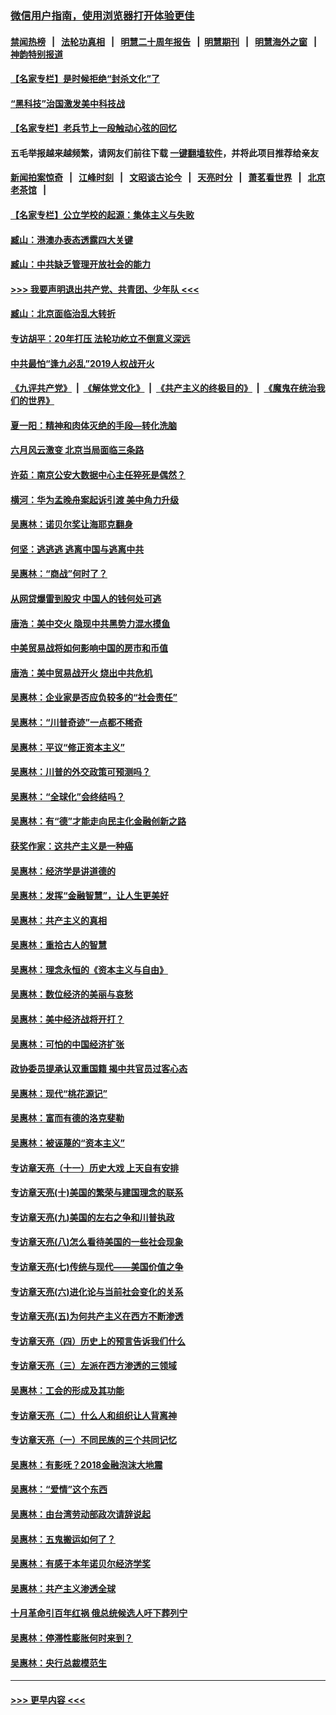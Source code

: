 ### [微信用户指南，使用浏览器打开体验更佳](https://github.com/gfw-breaker/banned-news1/blob/master/indexes/wechat-guide.md?t=0)
#### [禁闻热榜](热点新闻.md?t=0)  &nbsp;&nbsp;|&nbsp;&nbsp; [法轮功真相](https://github.com/gfw-breaker/truth/blob/master/README.md?t=0) &nbsp;&nbsp;|&nbsp;&nbsp; [明慧二十周年报告](https://github.com/gfw-breaker/mh-reports/blob/master/README.md?t=0) &nbsp;&nbsp;|&nbsp;&nbsp;[明慧期刊](https://github.com/gfw-breaker/mh-qikan) &nbsp;&nbsp;|&nbsp;&nbsp; [明慧海外之窗](https://github.com/gfw-breaker/mh-news/blob/master/README.md?t=0) &nbsp;&nbsp;|&nbsp;&nbsp; [神韵特别报道](https://github.com/gfw-breaker/mh-news/blob/master/shenyun.md?t=0)
#### [【名家专栏】是时候拒绝“封杀文化”了](../pages/nsc423/n11814093.md?t=02092122) 
#### [“黑科技”治国激发美中科技战](../pages/nsc423/n11638056.md?t=02092122) 
#### [【名家专栏】老兵节上一段触动心弦的回忆](../pages/nsc423/n11646016.md?t=02092122) 
#### 五毛举报越来越频繁，请网友们前往下载 [一键翻墙软件](https://github.com/gfw-breaker/ssr-accounts)，并将此项目推荐给亲友
#### [新闻拍案惊奇](https://github.com/gfw-breaker/banned-news1/blob/master/pages/link4.md) &nbsp;&nbsp;|&nbsp;&nbsp; [江峰时刻](https://github.com/gfw-breaker/banned-news1/blob/master/pages/link4.md) &nbsp;&nbsp;|&nbsp;&nbsp; [文昭谈古论今](https://github.com/gfw-breaker/banned-news1/blob/master/pages/link4.md) &nbsp;&nbsp;|&nbsp;&nbsp; [天亮时分](https://github.com/gfw-breaker/banned-news1/blob/master/pages/link4.md) &nbsp;&nbsp;|&nbsp;&nbsp; [萧茗看世界](https://github.com/gfw-breaker/banned-news1/blob/master/pages/link4.md) &nbsp;&nbsp;|&nbsp;&nbsp; [北京老茶馆](https://github.com/gfw-breaker/banned-news1/blob/master/pages/link4.md) &nbsp;&nbsp;|&nbsp;&nbsp; 
#### [【名家专栏】公立学校的起源：集体主义与失败](../pages/nsc423/n11601833.md?t=02092122) 
#### [臧山：港澳办表态透露四大关键](../pages/nsc423/n11421628.md?t=02092122) 
#### [臧山：中共缺乏管理开放社会的能力](../pages/nsc423/n11407457.md?t=02092122) 
#### [>>> 我要声明退出共产党、共青团、少年队 <<<](https://github.com/begood0513/goodnews/blob/master/quit/letter.md) 
#### [臧山：北京面临治乱大转折](../pages/nsc423/n11406895.md?t=02092122) 
#### [专访胡平：20年打压 法轮功屹立不倒意义深远](../pages/nsc423/n11398800.md?t=02092122) 
#### [中共最怕“逢九必乱”2019人权战开火](../pages/nsc423/n11385248.md?t=02092122) 
#### [《九评共产党》](https://github.com/begood0513/9ping.md/blob/master/README.md) &nbsp;|&nbsp; [《解体党文化》](../../../../jtdwh.md/blob/master/README.md)  &nbsp;|&nbsp; [《共产主义的终极目的》](../../../../gczydzjmd.md/blob/master/README.md) &nbsp;|&nbsp; [《魔鬼在统治我们的世界》](../../../../mgztzwmdsj.md/blob/master/README.md) 
#### [夏一阳：精神和肉体灭绝的手段—转化洗脑](../pages/nsc423/n11368250.md?t=02092122) 
#### [六月风云激变 北京当局面临三条路](../pages/nsc423/n11313668.md?t=02092122) 
#### [许茹：南京公安大数据中心主任猝死是偶然？](../pages/nsc423/n11064744.md?t=02092122) 
#### [横河：华为孟晚舟案起诉引渡 美中角力升级](../pages/nsc423/n11027230.md?t=02092122) 
#### [吴惠林：诺贝尔奖让海耶克翻身](../pages/nsc423/n10890049.md?t=02092122) 
#### [何坚：逃逃逃 逃离中国与逃离中共](../pages/nsc423/n10592891.md?t=02092122) 
#### [吴惠林：“商战”何时了？](../pages/nsc423/n10573558.md?t=02092122) 
#### [从网贷爆雷到股灾 中国人的钱何处可逃](../pages/nsc423/n10572800.md?t=02092122) 
#### [唐浩：美中交火 隐现中共黑势力混水摸鱼](../pages/nsc423/n10544040.md?t=02092122) 
#### [中美贸易战将如何影响中国的房市和币值](../pages/nsc423/n10543697.md?t=02092122) 
#### [唐浩：美中贸易战开火 烧出中共危机](../pages/nsc423/n10540126.md?t=02092122) 
#### [吴惠林：企业家是否应负较多的“社会责任”](../pages/nsc423/n10535022.md?t=02092122) 
#### [吴惠林：“川普奇迹”一点都不稀奇](../pages/nsc423/n10512808.md?t=02092122) 
#### [吴惠林：平议“修正资本主义”](../pages/nsc423/n10495724.md?t=02092122) 
#### [吴惠林：川普的外交政策可预测吗？](../pages/nsc423/n10462387.md?t=02092122) 
#### [吴惠林：“全球化”会终结吗？](../pages/nsc423/n10452838.md?t=02092122) 
#### [吴惠林：有“德”才能走向民主化金融创新之路](../pages/nsc423/n10432292.md?t=02092122) 
#### [获奖作家：这共产主义是一种癌](../pages/nsc423/n10431541.md?t=02092122) 
#### [吴惠林：经济学是讲道德的](../pages/nsc423/n10398014.md?t=02092122) 
#### [吴惠林：发挥“金融智慧”，让人生更美好](../pages/nsc423/n10375019.md?t=02092122) 
#### [吴惠林：共产主义的真相](../pages/nsc423/n10351394.md?t=02092122) 
#### [吴惠林：重拾古人的智慧](../pages/nsc423/n10337691.md?t=02092122) 
#### [吴惠林：理念永恒的《资本主义与自由》](../pages/nsc423/n10316274.md?t=02092122) 
#### [吴惠林：数位经济的美丽与哀愁](../pages/nsc423/n10292946.md?t=02092122) 
#### [吴惠林：美中经济战将开打？](../pages/nsc423/n10258825.md?t=02092122) 
#### [吴惠林：可怕的中国经济扩张](../pages/nsc423/n10219147.md?t=02092122) 
#### [政协委员提承认双重国籍 揭中共官员过客心态](../pages/nsc423/n10208809.md?t=02092122) 
#### [吴惠林：现代“桃花源记”](../pages/nsc423/n10185234.md?t=02092122) 
#### [吴惠林：富而有德的洛克斐勒](../pages/nsc423/n10142264.md?t=02092122) 
#### [吴惠林：被诬蔑的“资本主义”](../pages/nsc423/n10124816.md?t=02092122) 
#### [专访章天亮（十一）历史大戏 上天自有安排](../pages/nsc423/n10094905.md?t=02092122) 
#### [专访章天亮(十)美国的繁荣与建国理念的联系](../pages/nsc423/n10094899.md?t=02092122) 
#### [专访章天亮(九)美国的左右之争和川普执政](../pages/nsc423/n10094889.md?t=02092122) 
#### [专访章天亮(八)怎么看待美国的一些社会现象](../pages/nsc423/n10094857.md?t=02092122) 
#### [专访章天亮(七)传统与现代——美国价值之争](../pages/nsc423/n10093140.md?t=02092122) 
#### [专访章天亮(六)进化论与当前社会变化的关系](../pages/nsc423/n10092036.md?t=02092122) 
#### [专访章天亮(五)为何共产主义在西方不断渗透](../pages/nsc423/n10083620.md?t=02092122) 
#### [专访章天亮（四）历史上的预言告诉我们什么](../pages/nsc423/n10083606.md?t=02092122) 
#### [专访章天亮（三）左派在西方渗透的三领域](../pages/nsc423/n10081115.md?t=02092122) 
#### [吴惠林：工会的形成及其功能](../pages/nsc423/n10080633.md?t=02092122) 
#### [专访章天亮（二）什么人和组织让人背离神](../pages/nsc423/n10076637.md?t=02092122) 
#### [专访章天亮（一）不同民族的三个共同记忆](../pages/nsc423/n10074188.md?t=02092122) 
#### [吴惠林：有影呒？2018金融泡沫大地震](../pages/nsc423/n10040534.md?t=02092122) 
#### [吴惠林：“爱情”这个东西](../pages/nsc423/n10019423.md?t=02092122) 
#### [吴惠林：由台湾劳动部政次请辞说起](../pages/nsc423/n9979679.md?t=02092122) 
#### [吴惠林：五鬼搬运如何了？](../pages/nsc423/n9925338.md?t=02092122) 
#### [吴惠林：有感于本年诺贝尔经济学奖](../pages/nsc423/n9871883.md?t=02092122) 
#### [吴惠林：共产主义渗透全球](../pages/nsc423/n9812748.md?t=02092122) 
#### [十月革命引百年红祸 俄总统候选人吁下葬列宁](../pages/nsc423/n9810182.md?t=02092122) 
#### [吴惠林：停滞性膨胀何时来到？](../pages/nsc423/n9764136.md?t=02092122) 
#### [吴惠林：央行总裁模范生](../pages/nsc423/n9728134.md?t=02092122) 

----
#### [ >>> 更早内容 <<< ](../indexes/nsc423-earlier.md)
